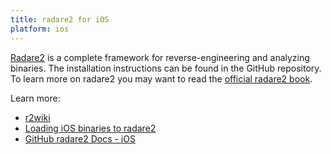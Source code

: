```yaml
---
title: radare2 for iOS
platform: ios
---
```


[Radare2](https://github.com/radare/radare2 "Radare2") is a complete framework for reverse-engineering and analyzing binaries. The installation instructions can be found in the GitHub repository. To learn more on radare2 you may want to read the [official radare2 book](https://book.rada.re/ "Radare2 book").

Learn more:

- [r2wiki](https://r2wiki.readthedocs.io/en/latest/analysis/ios/)
- [Loading iOS binaries to radare2](https://radareorg.github.io/blog/posts/loading-ios-binaries/ "radare2 - Loading iOS Binaries")
- [GitHub radare2 Docs - iOS](https://github.com/radareorg/radare2/blob/master/doc/ios.md "radare2 - iOS")
